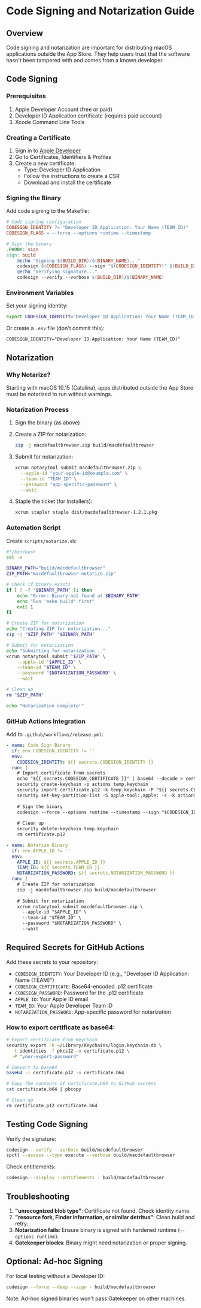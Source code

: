 # Code Signing and Notarization Guide

## Overview

Code signing and notarization are important for distributing macOS applications outside the App Store. They help users trust that the software hasn't been tampered with and comes from a known developer.

## Code Signing

### Prerequisites

1. Apple Developer Account (free or paid)
2. Developer ID Application certificate (requires paid account)
3. Xcode Command Line Tools

### Creating a Certificate

1. Sign in to [Apple Developer](https://developer.apple.com)
2. Go to Certificates, Identifiers & Profiles
3. Create a new certificate:
   - Type: Developer ID Application
   - Follow the instructions to create a CSR
   - Download and install the certificate

### Signing the Binary

Add code signing to the Makefile:

```makefile
# Code signing configuration
CODESIGN_IDENTITY ?= "Developer ID Application: Your Name (TEAM_ID)"
CODESIGN_FLAGS = --force --options runtime --timestamp

# Sign the binary
.PHONY: sign
sign: build
	@echo "Signing $(BUILD_DIR)/$(BINARY_NAME)..."
	codesign $(CODESIGN_FLAGS) --sign "$(CODESIGN_IDENTITY)" $(BUILD_DIR)/$(BINARY_NAME)
	@echo "Verifying signature..."
	codesign --verify --verbose $(BUILD_DIR)/$(BINARY_NAME)
```

### Environment Variables

Set your signing identity:
```bash
export CODESIGN_IDENTITY="Developer ID Application: Your Name (TEAM_ID)"
```

Or create a `.env` file (don't commit this):
```
CODESIGN_IDENTITY="Developer ID Application: Your Name (TEAM_ID)"
```

## Notarization

### Why Notarize?

Starting with macOS 10.15 (Catalina), apps distributed outside the App Store must be notarized to run without warnings.

### Notarization Process

1. Sign the binary (as above)
2. Create a ZIP for notarization:
   ```bash
   zip -j macdefaultbrowser.zip build/macdefaultbrowser
   ```

3. Submit for notarization:
   ```bash
   xcrun notarytool submit macdefaultbrowser.zip \
     --apple-id "your-apple-id@example.com" \
     --team-id "TEAM_ID" \
     --password "app-specific-password" \
     --wait
   ```

4. Staple the ticket (for installers):
   ```bash
   xcrun stapler staple dist/macdefaultbrowser-1.2.1.pkg
   ```

### Automation Script

Create `scripts/notarize.sh`:

```bash
#!/bin/bash
set -e

BINARY_PATH="build/macdefaultbrowser"
ZIP_PATH="macdefaultbrowser-notarize.zip"

# Check if binary exists
if [ ! -f "$BINARY_PATH" ]; then
    echo "Error: Binary not found at $BINARY_PATH"
    echo "Run 'make build' first"
    exit 1
fi

# Create ZIP for notarization
echo "Creating ZIP for notarization..."
zip -j "$ZIP_PATH" "$BINARY_PATH"

# Submit for notarization
echo "Submitting for notarization..."
xcrun notarytool submit "$ZIP_PATH" \
    --apple-id "$APPLE_ID" \
    --team-id "$TEAM_ID" \
    --password "$NOTARIZATION_PASSWORD" \
    --wait

# Clean up
rm "$ZIP_PATH"

echo "Notarization complete!"
```

### GitHub Actions Integration

Add to `.github/workflows/release.yml`:

```yaml
- name: Code Sign Binary
  if: env.CODESIGN_IDENTITY != ''
  env:
    CODESIGN_IDENTITY: ${{ secrets.CODESIGN_IDENTITY }}
  run: |
    # Import certificate from secrets
    echo "${{ secrets.CODESIGN_CERTIFICATE }}" | base64 --decode > certificate.p12
    security create-keychain -p actions temp.keychain
    security import certificate.p12 -k temp.keychain -P "${{ secrets.CODESIGN_PASSWORD }}" -T /usr/bin/codesign
    security set-key-partition-list -S apple-tool:,apple: -s -k actions temp.keychain
    
    # Sign the binary
    codesign --force --options runtime --timestamp --sign "$CODESIGN_IDENTITY" build/macdefaultbrowser
    
    # Clean up
    security delete-keychain temp.keychain
    rm certificate.p12

- name: Notarize Binary
  if: env.APPLE_ID != ''
  env:
    APPLE_ID: ${{ secrets.APPLE_ID }}
    TEAM_ID: ${{ secrets.TEAM_ID }}
    NOTARIZATION_PASSWORD: ${{ secrets.NOTARIZATION_PASSWORD }}
  run: |
    # Create ZIP for notarization
    zip -j macdefaultbrowser.zip build/macdefaultbrowser
    
    # Submit for notarization
    xcrun notarytool submit macdefaultbrowser.zip \
      --apple-id "$APPLE_ID" \
      --team-id "$TEAM_ID" \
      --password "$NOTARIZATION_PASSWORD" \
      --wait
```

## Required Secrets for GitHub Actions

Add these secrets to your repository:
- `CODESIGN_IDENTITY`: Your Developer ID (e.g., "Developer ID Application: Name (TEAM)")
- `CODESIGN_CERTIFICATE`: Base64-encoded .p12 certificate
- `CODESIGN_PASSWORD`: Password for the .p12 certificate
- `APPLE_ID`: Your Apple ID email
- `TEAM_ID`: Your Apple Developer Team ID
- `NOTARIZATION_PASSWORD`: App-specific password for notarization

### How to export certificate as base64:
```bash
# Export certificate from Keychain
security export -k ~/Library/Keychains/login.keychain-db \
  -t identities -f pkcs12 -o certificate.p12 \
  -P "your-export-password"

# Convert to base64
base64 -i certificate.p12 -o certificate.b64

# Copy the contents of certificate.b64 to GitHub secrets
cat certificate.b64 | pbcopy

# Clean up
rm certificate.p12 certificate.b64
```

## Testing Code Signing

Verify the signature:
```bash
codesign --verify --verbose build/macdefaultbrowser
spctl --assess --type execute --verbose build/macdefaultbrowser
```

Check entitlements:
```bash
codesign --display --entitlements - build/macdefaultbrowser
```

## Troubleshooting

1. **"unrecognized blob type"**: Certificate not found. Check identity name.
2. **"resource fork, Finder information, or similar detritus"**: Clean build and retry.
3. **Notarization fails**: Ensure binary is signed with hardened runtime (`--options runtime`).
4. **Gatekeeper blocks**: Binary might need notarization or proper signing.

## Optional: Ad-hoc Signing

For local testing without a Developer ID:
```bash
codesign --force --deep --sign - build/macdefaultbrowser
```

Note: Ad-hoc signed binaries won't pass Gatekeeper on other machines.